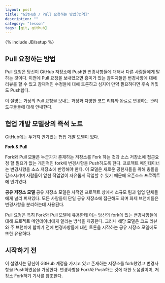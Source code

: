 ```yaml
---
layout: post
title: "GitHub / Pull 요청하는 방법[번역]"
description: ""
category: "lesson"
tags: [git, github]
---
```

{% include JB/setup %}

## Pull 요청하는 방법

Pull 요청은 당신이 GitHub 저장소에 Push한 변경사항들에 대해서 다른 사람들에게 말하는 것이다. 이전에 Pull 요청을 보내었으면 흥미가 있는 참여자들은
변경사항에 대해 리뷰를 할 수 있고 잠재적인 수정들에 대해 토론하고 심지어 만약 필요하다면 후속 커밋도 Push합다.

이 설명는 가상의 Pull 요청을 보내는 과정과 다양한 코드 리뷰와 완료로 변경하는 관리 도구들들에 대해 안내한다.

## 협업 개발 모델상의 즉석 노트

GitHub에는 두가지 인기있는 협업 개발 모델이 있다.

**Fork & Pull**

Fork와 Pull 모듈은 누군가가 존재하는 저장소를 Fork 하는 것과 소스 저장소에 접근요청 할 필요가 없는 개인적인 fork에 변경사항을 Push하도록 한다. 프로젝트 메인테이너는 변경사항을 소스 저장소에 반영해야 한다. 이 모델은 새로운 공헌자들을 위해 충돌을 감소시키며 사람들이 앞선 작업없이 자유롭게 작업할 수 있기 때문에 오픈소스 프로젝트에 인기있다.

**공유 저장소 모델**
공유 저장소 모델은 사적인 프로젝트 상에서 소규모 팀과 협업 단체들에게 널리 퍼져있다. 모든 사람들이 단일 공유 저장소에 접근해도 되며 화제 브랜치들은 변경사항을 분리하는데 사용된다.

Pull 요청은 특히 Fork와 Pull 모델에 유용한데 이는 당신의 fork에 있는 변경사항들에 대해 프로젝트 메인테이너에게 알리는 방식을 제공한다. 그러나 해당 모델은 코드 리뷰와 주 브랜치에 합치기 전에 변경사항들에 대한 토론을 시작하는 공유 저장소 모델에도 또한 유용하다.

## 시작하기 전

이 설명서는 당신이 GitHub 계정을 가지고 있고 존재하는 저장소를 fork했었고 변경사항을 Push하였음을 가정한다. 변경사항을 Fork와 Push하는 것에 대한 도움말이며, 저장소 Fork하기 기사를 참조한다.